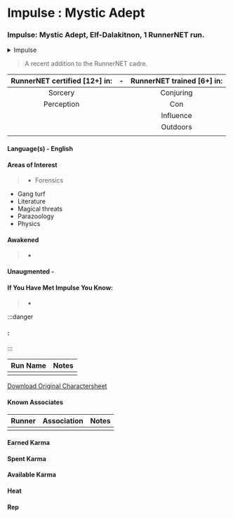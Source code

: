 # Impulse : Mystic Adept

### Impulse: Mystic Adept, Elf-Dalakitnon, 1 RunnerNET run.

<details>
<summary>Impulse</summary>

</details>

> A recent addition to the RunnerNET cadre.



| RunnerNET certified [12+] in:|-| RunnerNET trained [6+] in:|
| :-: |:-: |:-:|
| Sorcery||Conjuring |
|Perception || Con |
| || Influence |
| ||Outdoors | 
| |  


#### Language(s) - English
#### Areas of Interest
> - Forensics
- Gang turf
- Literature
- Magical threats
- Parazoology
- Physics

#### Awakened
> - 

#### Unaugmented - 
> 

#### If You Have Met Impulse You Know:
> -

:::danger
#### :
> 
:::

| Run Name| Notes|
| ----------- | ----------- |
|  | |


[Download Original Charactersheet](./assets/Impulse.pdf)

#### Known Associates
| Runner|Association| Notes|
| :-: |:-: |:-:|
| || |


#### Earned Karma 


#### Spent Karma


#### Available Karma 


#### Heat

#### Rep

